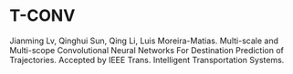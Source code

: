 # T-CONV

Jianming Lv, Qinghui Sun, Qing Li, Luis Moreira-Matias. Multi-scale and Multi-scope Convolutional Neural Networks For Destination Prediction of Trajectories. Accepted by IEEE Trans. Intelligent Transportation Systems.


